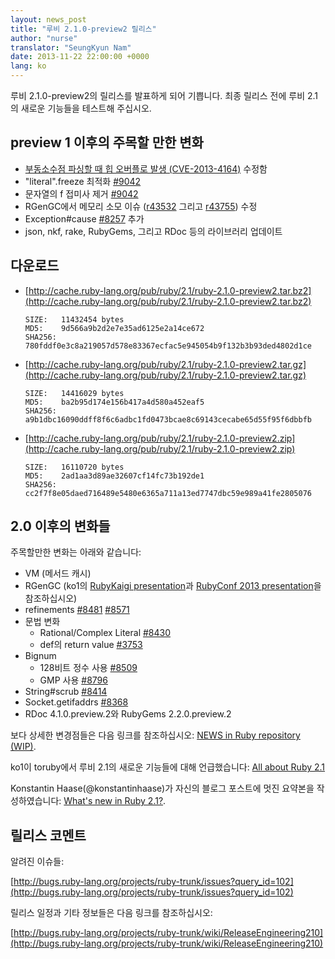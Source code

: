 ```yaml
---
layout: news_post
title: "루비 2.1.0-preview2 릴리스"
author: "nurse"
translator: "SeungKyun Nam"
date: 2013-11-22 22:00:00 +0000
lang: ko
---
```


루비 2.1.0-preview2의 릴리스를 발표하게 되어 기쁩니다.
최종 릴리스 전에 루비 2.1의 새로운 기능들을 테스트해 주십시오.

## preview 1 이후의 주목할 만한 변화

* [부동소수점 파싱할 때 힙 오버플로 발생 (CVE-2013-4164)](https://www.ruby-lang.org/ko/news/2013/11/22/heap-overflow-in-floating-point-parsing-cve-2013-4164/) 수정함
* "literal".freeze 최적화 [#9042](https://bugs.ruby-lang.org/issues/9042)
* 문자열의 f 접미사 제거 [#9042](https://bugs.ruby-lang.org/issues/9042)
* RGenGC에서 메모리 소모 이슈 ([r43532](http://svn.ruby-lang.org/cgi-bin/viewvc.cgi?view=rev&revision=43532) 그리고 [r43755](http://svn.ruby-lang.org/cgi-bin/viewvc.cgi?view=rev&revision=43755)) 수정
* Exception#cause [#8257](https://bugs.ruby-lang.org/issues/8257) 추가
* json, nkf, rake, RubyGems, 그리고 RDoc 등의 라이브러리 업데이트

## 다운로드

* [http://cache.ruby-lang.org/pub/ruby/2.1/ruby-2.1.0-preview2.tar.bz2](http://cache.ruby-lang.org/pub/ruby/2.1/ruby-2.1.0-preview2.tar.bz2)

      SIZE:   11432454 bytes
      MD5:    9d566a9b2d2e7e35ad6125e2a14ce672
      SHA256: 780fddf0e3c8a219057d578e83367ecfac5e945054b9f132b3b93ded4802d1ce

* [http://cache.ruby-lang.org/pub/ruby/2.1/ruby-2.1.0-preview2.tar.gz](http://cache.ruby-lang.org/pub/ruby/2.1/ruby-2.1.0-preview2.tar.gz)

      SIZE:   14416029 bytes
      MD5:    ba2b95d174e156b417a4d580a452eaf5
      SHA256: a9b1dbc16090ddff8f6c6adbc1fd0473bcae8c69143cecabe65d55f95f6dbbfb

* [http://cache.ruby-lang.org/pub/ruby/2.1/ruby-2.1.0-preview2.zip](http://cache.ruby-lang.org/pub/ruby/2.1/ruby-2.1.0-preview2.zip)

      SIZE:   16110720 bytes
      MD5:    2ad1aa3d89ae32607cf14fc73b192de1
      SHA256: cc2f7f8e05daed716489e5480e6365a711a13ed7747dbc59e989a41fe2805076

## 2.0 이후의 변화들

주목할만한 변화는 아래와 같습니다:

* VM (메서드 캐시)
* RGenGC (ko1의 [RubyKaigi presentation](http://rubykaigi.org/2013/talk/S73)과 [RubyConf 2013 presentation](http://www.atdot.net/~ko1/activities/rubyconf2013-ko1_pub.pdf)을 참조하십시오)
* refinements [#8481](https://bugs.ruby-lang.org/issues/8481) [#8571](https://bugs.ruby-lang.org/issues/8571)
* 문법 변화
  * Rational/Complex Literal [#8430](https://bugs.ruby-lang.org/issues/8430)
  * def의 return value [#3753](https://bugs.ruby-lang.org/issues/3753)
* Bignum
  * 128비트 정수 사용 [#8509](https://bugs.ruby-lang.org/issues/8509)
  * GMP 사용 [#8796](https://bugs.ruby-lang.org/issues/8796)
* String#scrub [#8414](https://bugs.ruby-lang.org/issues/8414)
* Socket.getifaddrs [#8368](https://bugs.ruby-lang.org/issues/8368)
* RDoc 4.1.0.preview.2와 RubyGems 2.2.0.preview.2

보다 상세한 변경점들은 다음 링크를 참조하십시오: [NEWS in Ruby repository (WIP)](https://github.com/ruby/ruby/blob/v2_1_0_preview2/NEWS).

ko1이 toruby에서 루비 2.1의 새로운 기능들에 대해 언급했습니다: [All about Ruby 2.1](http://www.atdot.net/~ko1/activities/toruby05-ko1.pdf)

Konstantin Haase(@konstantinhaase)가 자신의 블로그 포스트에 멋진 요약본을 작성하였습니다: [What's new in Ruby 2.1?](http://rkh.im/ruby-2.1).

## 릴리스 코멘트

알려진 이슈들:

[http://bugs.ruby-lang.org/projects/ruby-trunk/issues?query_id=102](http://bugs.ruby-lang.org/projects/ruby-trunk/issues?query_id=102)

릴리스 일정과 기타 정보들은 다음 링크를 참조하십시오:

[http://bugs.ruby-lang.org/projects/ruby-trunk/wiki/ReleaseEngineering210](http://bugs.ruby-lang.org/projects/ruby-trunk/wiki/ReleaseEngineering210)
